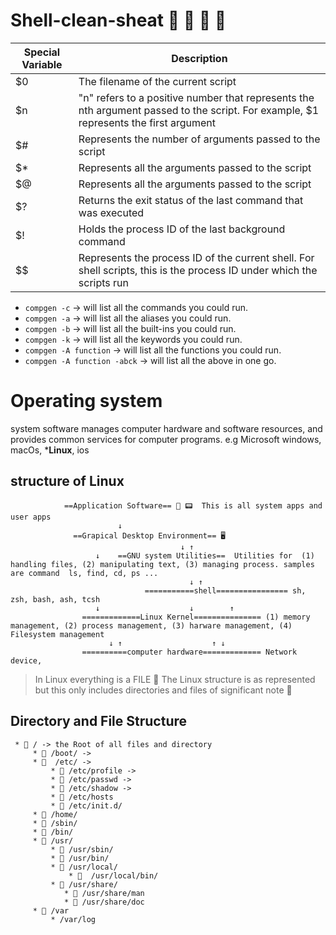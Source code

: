 # Shell-clean-sheat  🐚 🐚 🐚 🐚




Special Variable  | Description
----------------- | ------------
$0                | The filename of the current script
$n                | "n" refers to a positive number that represents the nth argument passed to the script. For example, $1 represents the first argument
$#                | Represents the number of arguments passed to the script
$*                | Represents all the arguments passed to the script
$@                | Represents all the arguments passed to the script
$?                | Returns the exit status of the last command that was executed
$!                | Holds the process ID of the last background command
$$                | Represents the process ID of the current shell. For shell scripts, this is the process ID under which the scripts run



* `compgen -c` -> will list all the commands you could run.
* `compgen -a` -> will list all the aliases you could run.
* `compgen -b` -> will list all the built-ins you could run.
* `compgen -k` -> will list all the keywords you could run.
* `compgen -A function` -> will list all the functions you could run.
* `compgen -A function -abck` -> will list all the above in one go.







# Operating system
 system software manages computer hardware and software resources, and provides common services for computer programs.
 e.g  Microsoft windows, macOs, ***Linux**, ios
 
 ## structure of Linux

    
                ==Application Software== 📲 📟  This is all system apps and user apps 
                            ↓
                  ==Grapical Desktop Environment== 🖥
                                          ↓ ↑
                       ↓    ==GNU system Utilities==  Utilities for  (1) handling files, (2) manipulating text, (3) managing process. samples are command  ls, find, cd, ps ... 
                                            ↓ ↑
                                  ===========shell================ sh, zsh, bash, ash, tcsh
                       ↓                    ↓        ↑ 
                    =============Linux Kernel=============== (1) memory management, (2) process management, (3) harware management, (4) Filesystem management
                          ↓ ↑                    ↑ ↓   
                    ==========computer hardware============= Network device, 





> In Linux everything is a FILE 📌
> The Linux structure is as represented but this only includes directories and files of significant note  📌

## Directory and File Structure
```
 * 📁 / -> the Root of all files and directory 
     * 📁 /boot/ ->
     * 📁  /etc/ ->
         * 📄 /etc/profile ->
         * 📄 /etc/passwd ->
         * 📄 /etc/shadow ->
         * 📄 /etc/hosts
         * 📁 /etc/init.d/
     * 📁 /home/
     * 📁 /sbin/
     * 📁 /bin/
     * 📁 /usr/
         * 📁 /usr/sbin/
         * 📁 /usr/bin/
         * 📁 /usr/local/
             * 📁  /usr/local/bin/
         * 📁 /usr/share/
            * 📄 /usr/share/man
            * 📄 /usr/share/doc
     * 📁 /var
         * /var/log
```
       
   


